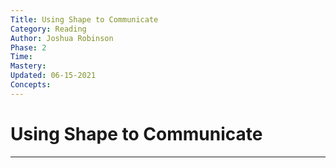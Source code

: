 ```yaml
---
Title: Using Shape to Communicate
Category: Reading
Author: Joshua Robinson
Phase: 2
Time: 
Mastery: 
Updated: 06-15-2021
Concepts: 
---
```

# Using Shape to Communicate

---